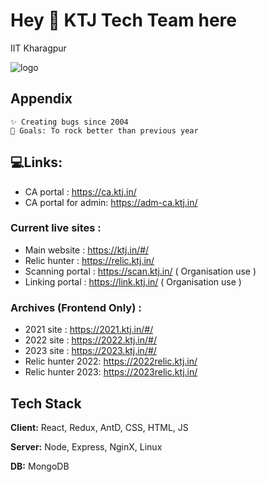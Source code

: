 
# Hey 👋 KTJ Tech Team here

IIT Kharagpur



![logo](https://i.postimg.cc/yY5HdkVN/183627377-3289767658018690-4773574184631505958-n.jpg)


## Appendix

    ✨ Creating bugs since 2004
    🎯 Goals: To rock better than previous year
    
## 💻Links:
- CA portal : https://ca.ktj.in/
- CA portal for admin: https://adm-ca.ktj.in/

 ###  Current live sites :
- Main website : https://ktj.in/#/
- Relic hunter : https://relic.ktj.in/
- Scanning portal : https://scan.ktj.in/ ( Organisation use )
- Linking portal : https://link.ktj.in/ ( Organisation use )

 ###  Archives (Frontend Only) :
- 2021 site : https://2021.ktj.in/#/
- 2022 site : https://2022.ktj.in/#/
- 2023 site : https://2023.ktj.in/#/
- Relic hunter 2022: https://2022relic.ktj.in/
- Relic hunter 2023: https://2023relic.ktj.in/



## Tech Stack

**Client:** React, Redux, AntD, CSS, HTML, JS

**Server:** Node, Express, NginX, Linux

**DB:** MongoDB

